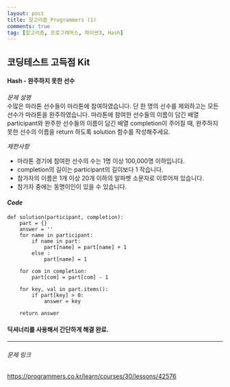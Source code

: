 ```yaml
---
layout: post
title: 알고리즘_Programmers (1)
comments: true
tag: [알고리즘, 프로그래머스, 파이썬3, Hash]
---
```


## 코딩테스트 고득점 Kit

#### Hash - 완주하지 못한 선수
   
*문제 설명*    
수많은 마라톤 선수들이 마라톤에 참여하였습니다. 단 한 명의 선수를 제외하고는 모든 선수가 마라톤을 완주하였습니다.
마라톤에 참여한 선수들의 이름이 담긴 배열 participant와 완주한 선수들의 이름이 담긴 배열 completion이 주어질 때, 완주하지 못한 선수의 이름을 return 하도록 solution 함수를 작성해주세요.   

*제한사항*
* 마라톤 경기에 참여한 선수의 수는 1명 이상 100,000명 이하입니다.
* completion의 길이는 participant의 길이보다 1 작습니다.
* 참가자의 이름은 1개 이상 20개 이하의 알파벳 소문자로 이루어져 있습니다.
* 참가자 중에는 동명이인이 있을 수 있습니다.

   
   
#### *Code*

```
def solution(participant, completion):
    part = {}
    answer = ''
    for name in participant:
        if name in part:
            part[name] = part[name] + 1
        else :
            part[name] = 1
    
    for com in completion:
        part[com] = part[com] - 1
    
    for key, val in part.items():
        if part[key] > 0:
            answer = key
        
    return answer
```

#### 딕셔너리를 사용해서 간단하게 해결 완료.
---
###### 문제 링크
<https://programmers.co.kr/learn/courses/30/lessons/42576>
